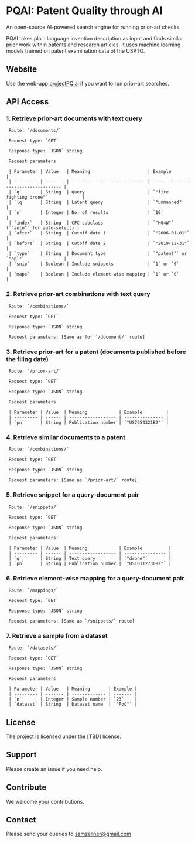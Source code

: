 # PQAI: Patent Quality through AI

An open-source AI-powered search engine for running prior-art checks.

PQAI takes plain language invention description as input and finds similar prior work within patents and research articles. It uses machine learning models trained on patent examination data of the USPTO.

## Website

Use the web-app [projectPQ.ai](https://projectpq.ai/search) if you want to run prior-art searches.

## API Access

###  1. Retrieve prior-art documents with text query

     Route: `/documents/`

     Request type: `GET`

     Response type: `JSON` string

     Request parameters

     | Parameter | Value   | Meaning                      | Example                             |
     | --------- | ------- | ---------------------------- | ----------------------------------- |
     | `q`       | String  | Query                        | `"fire fighting drone"`             |
     | `lq`      | String  | Latent query                 | `"unmanned"`                        |
     | `n`       | Integer | No. of results               | `10`                                |
     | `index`   | String  | CPC subclass                 | `"H04W"` (`"auto"` for auto-select) |
     | `after`   | String  | Cutoff date 1                | `"2006-01-01"`                      |
     | `before`  | String  | Cutoff date 2                | `"2019-12-31"`                      |
     | `type`    | String  | Document type                | `"patent"` or `"npl"`               |
     | `snip`    | Boolean | Include snippets             | `1` or `0`                          |
     | `maps`    | Boolean | Include element-wise mapping | `1` or `0`                          |

###  2. Retrieve prior-art combinations with text query

     Route: `/combinations/`

     Request type: `GET`

     Response type: `JSON` string

     Request parameters: [Same as for `/document/` route]

###  3. Retrieve prior-art for a patent  (documents published before the filing date)

     Route: `/prior-art/`

     Request type: `GET`

     Response type: `JSON` string

     Request parameters

     | Parameter | Value  | Meaning            | Example         |
     | --------- | ------ | ------------------ | --------------- |
     | `pn`      | String | Publication number | `"US7654321B2"` |

###  4. Retrieve similar documents to a patent

     Route: `/combinations/`

     Request type: `GET`

     Response type: `JSON` string

     Request parameters: [Same as `/prior-art/` route]

###  5. Retrieve snippet for a query-document pair

     Route: `/snippets/`

     Request type: `GET`

     Response type: `JSON` string

     Request parameters:

     | Parameter | Value  | Meaning            | Example          |
     | --------- | ------ | ------------------ | ---------------- |
     | `q`       | String | Text query         | `"drone"`        |
     | `pn`      | String | Publication number | `"US10112730B2"` |

###  6. Retrieve element-wise mapping for a query-document pair

     Route: `/mappings/`

     Request type: `GET`

     Response type: `JSON` string

     Request parameters: [Same as `/snippets/` route]

###  7. Retrieve a sample from a dataset

     Route: `/datasets/`

     Request type: `GET`

     Response type: `JSON` string

     Request parameters

     | Parameter | Value   | Meaning       | Example |
     | --------- | ------- | ------------- | ------- |
     | `n`       | Integer | Sample number | `23`    |
     | `dataset` | String  | Dataset name  | `"PoC"` |

## License

The project is licensed under the [TBD] license.

## Support

Please create an issue if you need help.

## Contribute

We welcome your contributions.

## Contact

Please send your queries to [samzellner@gmail.com](samzellner@gmail.com)